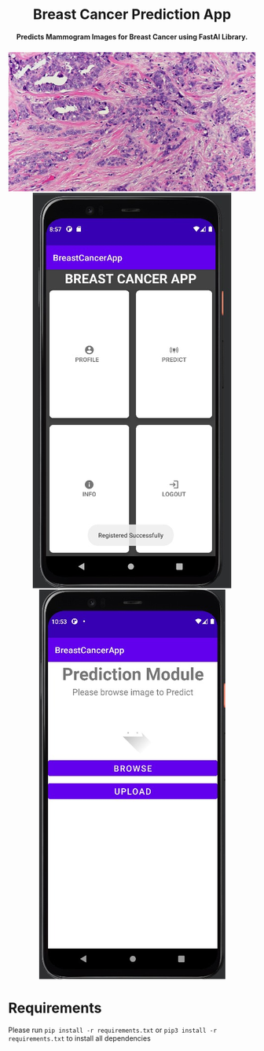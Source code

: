 <div align="center">
  <h1>Breast Cancer Prediction App</h1>
  <h4> Predicts Mammogram Images for Breast Cancer using FastAI Library.</h4>
  <h3></h3>
  <img src="https://github.com/tanaypandya1818/Breast-Cancer-Prediction-APP/blob/main/IDC.jpg?raw=true"/>
  <img src="https://github.com/tanaypandya1818/Breast-Cancer-Prediction-APP/blob/main/ss%20Imgs/WhatsApp%20Image%202022-04-01%20at%2016.06.49.jpeg?raw=true"/>
  <img src="https://github.com/tanaypandya1818/Breast-Cancer-Prediction-APP/blob/main/ss%20Imgs/WhatsApp%20Image%202022-04-01%20at%2016.06.33.jpeg?raw=true"/>
</div>

# Requirements
Please run `pip install -r requirements.txt` or `pip3 install -r requirements.txt` to install all dependencies


